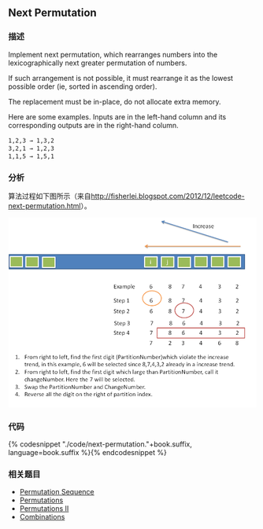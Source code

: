 ## Next Permutation


### 描述

Implement next permutation, which rearranges numbers into the lexicographically next greater permutation of numbers.

If such arrangement is not possible, it must rearrange it as the lowest possible order (ie, sorted in ascending order).

The replacement must be in-place, do not allocate extra memory.

Here are some examples. Inputs are in the left-hand column and its corresponding outputs are in the right-hand column.

```
1,2,3 → 1,3,2
3,2,1 → 1,2,3
1,1,5 → 1,5,1
```



### 分析

算法过程如下图所示（来自<http://fisherlei.blogspot.com/2012/12/leetcode-next-permutation.html>）。

![下一个排列算法流程](../../images/next-permutation.png)


### 代码

{% codesnippet "./code/next-permutation."+book.suffix, language=book.suffix %}{% endcodesnippet %}


### 相关题目


* [Permutation Sequence](permutation-sequence.md)
* [Permutations](permutations.md)
* [Permutations II](permutations-ii.md)
* [Combinations](combinations.md)
